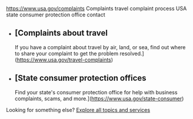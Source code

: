 

https://www.usa.gov/complaints
Complaints
travel complaint process USA
state consumer protection office contact

* [Complaints about travel
  -----------------------

  If you have a complaint about travel by air, land, or sea, find out where to share your complaint to get the problem resolved.](https://www.usa.gov/travel-complaints)
* [State consumer protection offices
  ---------------------------------

  Find your state's consumer protection office for help with business complaints, scams, and more.](https://www.usa.gov/state-consumer)

Looking for something else?
[Explore all topics and services](https://www.usa.gov/#all-topics-header)
